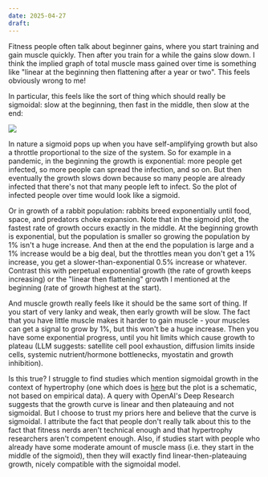 ```yaml
---
date: 2025-04-27
draft:
---
```

Fitness people often talk about beginner gains, where you start training and gain muscle quickly. Then after you train for a while the gains slow down. I think the implied graph of total muscle mass gained over time is something like "linear at the beginning then flattening after a year or two". This feels obviously wrong to me!

In particular, this feels like the sort of thing which should really be sigmoidal: slow at the beginning, then fast in the middle, then slow at the end:

![](images/file-20250427175903507.png)

In nature a sigmoid pops up when you have self-amplifying growth but also a throttle proportional to the size of the system. So for example in a pandemic, in the beginning the growth is exponential: more people get infected, so more people can spread the infection, and so on. But then eventually the growth slows down because so many people are already infected that there's not that many people left to infect. So the plot of infected people over time would look like a sigmoid. 

Or in growth of a rabbit population: rabbits breed exponentially until food, space, and predators choke expansion. Note that in the sigmoid plot, the fastest rate of growth occurs exactly in the middle. At the beginning growth is exponential, but the population is smaller so growing the population by 1% isn't a huge increase. And then at the end the population is large and a 1% increase would be a big deal, but the throttles mean you don't get a 1% increase, you get a slower-than-exponential 0.5% increase or whatever. Contrast this with perpetual exponential growth (the rate of growth keeps increasing) or the "linear then flattening" growth I mentioned at the beginning (rate of growth highest at the start).

And muscle growth really feels like it should be the same sort of thing. If you start of very lanky and weak, then early growth will be slow. The fact that you have little muscle makes it harder to gain muscle - your muscles can get a signal to grow by 1%, but this won't be a huge increase. Then you have some exponential progress, until you hit limits which cause growth to plateau (LLM suggests: satellite cell pool exhaustion, diffusion limits inside cells, systemic nutrient/hormone bottlenecks, myostatin and growth inhibition).

Is this true? I struggle to find studies which mention sigmoidal growth in the context of hypertrophy (one which does is [here](https://www.researchgate.net/figure/Schematic-representation-of-the-time-course-of-true-muscle-hypertrophy-ie_fig1_322092302) but the plot is a schematic, not based on empirical data). A query with OpenAI's Deep Research suggests that the growth curve is linear and then plateauing and not sigmoidal. But I choose to trust my priors here and believe that the curve is sigmoidal. I attribute the fact that people don't really talk about this to the fact that fitness nerds aren't technical enough and that hypertrophy researchers aren't competent enough. Also, if studies start with people who already have some moderate amount of muscle mass (i.e. they start in the middle of the sigmoid), then they will exactly find linear-then-plateauing growth, nicely compatible with the sigmoidal model.